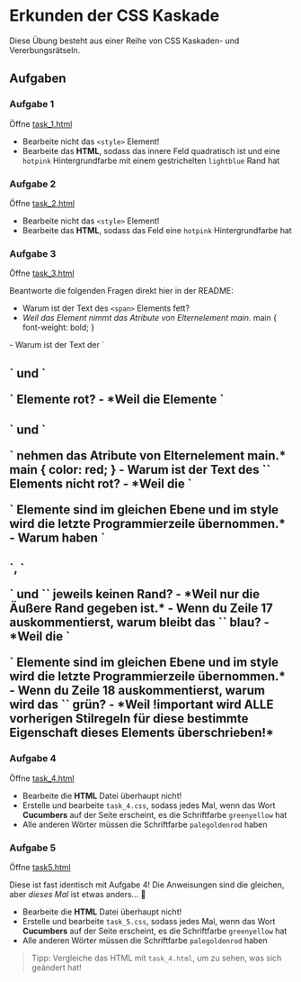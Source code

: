 # Erkunden der CSS Kaskade

Diese Übung besteht aus einer Reihe von CSS Kaskaden- und Vererbungsrätseln.

## Aufgaben

### Aufgabe 1

Öffne [task_1.html](./task_1.html)

- Bearbeite nicht das `<style>` Element!
- Bearbeite das **HTML**, sodass das innere Feld quadratisch ist und eine `hotpink` Hintergrundfarbe mit einem gestrichelten `lightblue` Rand hat

### Aufgabe 2

Öffne [task_2.html](./task_2.html)

- Bearbeite nicht das `<style>` Element!
- Bearbeite das **HTML**, sodass das Feld eine `hotpink` Hintergrundfarbe hat

### Aufgabe 3

Öffne [task_3.html](./task_3.html)

Beantworte die folgenden Fragen direkt hier in der README:

- Warum ist der Text des `<span>` Elements fett?
- *Weil das <span> Element nimmt das Atribute von Elternelement main.*
<span>main {
        font-weight: bold;
           }
</span>
- Warum ist der Text der `<h2>` und `<p>` Elemente rot?
- *Weil die Elemente `<h2>`  und `<p>` nehmen das Atribute von Elternelement main.*
<span>main {
        color: red;
           }
</span>
- Warum ist der Text des `<span>` Elements nicht rot?
- *Weil die `<p>` Elemente sind im gleichen Ebene und im style wird die letzte Programmierzeile übernommen.*
- Warum haben `<h2>`, `<p>` und `<span>` jeweils keinen Rand?
- *Weil nur die Äußere Rand gegeben ist.*
- Wenn du Zeile 17 auskommentierst, warum bleibt das `<span>` blau?
- *Weil die `<p>` Elemente sind im gleichen Ebene und im style wird die letzte Programmierzeile übernommen.*
- Wenn du Zeile 18 auskommentierst, warum wird das `<span>` grün?
- *Weil !important wird ALLE vorherigen Stilregeln für diese bestimmte Eigenschaft dieses Elements überschrieben!*

### Aufgabe 4

Öffne [task_4.html](task_4.html)

- Bearbeite die **HTML** Datei überhaupt nicht!
- Erstelle und bearbeite `task_4.css`, sodass jedes Mal, wenn das Wort **Cucumbers** auf der Seite erscheint, es die Schriftfarbe `greenyellow` hat
- Alle anderen Wörter müssen die Schriftfarbe `palegoldenrod` haben

### Aufgabe 5

Öffne [task5.html](task_5.html)

Diese ist fast identisch mit Aufgabe 4! Die Anweisungen sind die gleichen, aber _dieses Mal_ ist etwas anders... 🤫

- Bearbeite die **HTML** Datei überhaupt nicht!
- Erstelle und bearbeite `task_5.css`, sodass jedes Mal, wenn das Wort **Cucumbers** auf der Seite erscheint, es die Schriftfarbe `greenyellow` hat
- Alle anderen Wörter müssen die Schriftfarbe `palegoldenrod` haben

> Tipp: Vergleiche das HTML mit `task_4.html`, um zu sehen, was sich geändert hat!
